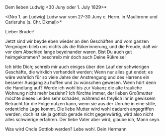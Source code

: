 Dem lieben Ludwig
 <30 Juny oder 1. July 1829>*

<(Nro 1. an Ludwig) Ludw war vom 27-30 Juny c. Herm. in Maulbronn und Carlsruhe (s. Chr. Dkmal)>*

Lieber Bruder!

Jetzt sind wir beyde eben wieder an den Geschäften und vom ganzen Vergnügen blieb uns nichts als die Rükerinnerung, und die Freude, daß wir vor dem Abschied lange beyeinander waren. Bist Du auch gut heimgekommen? beschreib mir doch auch Deine Rükreise!

Ich bitte Dich; schreib mir auch einiges über den Lauf der schwierigen Geschäfte, die wirklich verhandelt werden; Wenn nur alles gut endet; es wäre wahrlich für so viele Jahre der Anstrengung und des Harrens ein besserer Ausgang zu hoffen und zu wünschen gewesen. Wenn hört denn die Handlung auf? Werde ich wohl bis zur Vakanz die alte trauliche Wohnung nicht mehr beziehn? Ich fürchte immer, der lieben Großmutter möchte dieses Leiden sehr schaden, während es freylich ihr in gewissem Betracht für die Folge nutzen kann, wenn sie aus der Unruhe in eine stille, ordentliche Lage kommt. Die liebe Mutter wird wohl dadurch angegriffen werden, doch ist sie ja gottlob gerade nicht gegenwärtig, wird also nicht alles schwierige erfahren. Der liebe Vater aber wird, glaube ich, Mann seyn.

Was wird Oncle Gottlob werden?
 Lebe wohl.
 Dein Hermann
